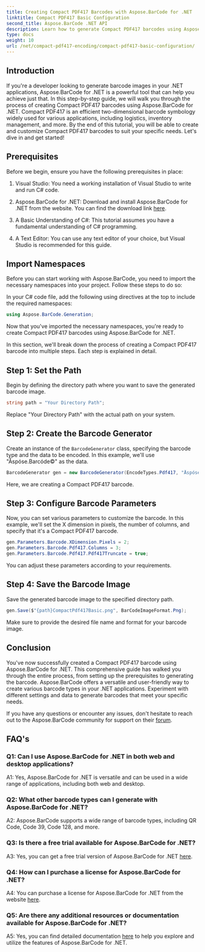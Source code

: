 ```yaml
---
title: Creating Compact PDF417 Barcodes with Aspose.BarCode for .NET
linktitle: Compact PDF417 Basic Configuration
second_title: Aspose.BarCode .NET API
description: Learn how to generate Compact PDF417 barcodes using Aspose.BarCode for .NET. Comprehensive guide with step-by-step instructions and code examples.
type: docs
weight: 10
url: /net/compact-pdf417-encoding/compact-pdf417-basic-configuration/
---
```

## Introduction

If you're a developer looking to generate barcode images in your .NET applications, Aspose.BarCode for .NET is a powerful tool that can help you achieve just that. In this step-by-step guide, we will walk you through the process of creating Compact PDF417 barcodes using Aspose.BarCode for .NET. Compact PDF417 is an efficient two-dimensional barcode symbology widely used for various applications, including logistics, inventory management, and more. By the end of this tutorial, you will be able to create and customize Compact PDF417 barcodes to suit your specific needs. Let's dive in and get started!

## Prerequisites

Before we begin, ensure you have the following prerequisites in place:

1. Visual Studio: You need a working installation of Visual Studio to write and run C# code.

2. Aspose.BarCode for .NET: Download and install Aspose.BarCode for .NET from the website. You can find the download link [here](https://releases.aspose.com/barcode/net/).

3. A Basic Understanding of C#: This tutorial assumes you have a fundamental understanding of C# programming.

4. A Text Editor: You can use any text editor of your choice, but Visual Studio is recommended for this guide.

## Import Namespaces

Before you can start working with Aspose.BarCode, you need to import the necessary namespaces into your project. Follow these steps to do so:


In your C# code file, add the following using directives at the top to include the required namespaces:

```csharp
using Aspose.BarCode.Generation;
```

Now that you've imported the necessary namespaces, you're ready to create Compact PDF417 barcodes using Aspose.BarCode for .NET.

In this section, we'll break down the process of creating a Compact PDF417 barcode into multiple steps. Each step is explained in detail.

## Step 1: Set the Path

Begin by defining the directory path where you want to save the generated barcode image.

```csharp
string path = "Your Directory Path";
```

Replace "Your Directory Path" with the actual path on your system.

## Step 2: Create the Barcode Generator

Create an instance of the `BarcodeGenerator` class, specifying the barcode type and the data to be encoded. In this example, we'll use "Åspóse.Barcóde©" as the data.

```csharp
BarcodeGenerator gen = new BarcodeGenerator(EncodeTypes.Pdf417, "Åspóse.Barcóde©");
```

Here, we are creating a Compact PDF417 barcode.

## Step 3: Configure Barcode Parameters

Now, you can set various parameters to customize the barcode. In this example, we'll set the X dimension in pixels, the number of columns, and specify that it's a Compact PDF417 barcode.

```csharp
gen.Parameters.Barcode.XDimension.Pixels = 2;
gen.Parameters.Barcode.Pdf417.Columns = 3;
gen.Parameters.Barcode.Pdf417.Pdf417Truncate = true;
```

You can adjust these parameters according to your requirements.

## Step 4: Save the Barcode Image

Save the generated barcode image to the specified directory path.

```csharp
gen.Save($"{path}CompactPdf417Basic.png", BarCodeImageFormat.Png);
```

Make sure to provide the desired file name and format for your barcode image.

## Conclusion

You've now successfully created a Compact PDF417 barcode using Aspose.BarCode for .NET. This comprehensive guide has walked you through the entire process, from setting up the prerequisites to generating the barcode. Aspose.BarCode offers a versatile and user-friendly way to create various barcode types in your .NET applications. Experiment with different settings and data to generate barcodes that meet your specific needs.

If you have any questions or encounter any issues, don't hesitate to reach out to the Aspose.BarCode community for support on their [forum](https://forum.aspose.com/c/barcode/13).

## FAQ's

### Q1: Can I use Aspose.BarCode for .NET in both web and desktop applications?

A1: Yes, Aspose.BarCode for .NET is versatile and can be used in a wide range of applications, including both web and desktop.

### Q2: What other barcode types can I generate with Aspose.BarCode for .NET?

A2: Aspose.BarCode supports a wide range of barcode types, including QR Code, Code 39, Code 128, and more.

### Q3: Is there a free trial available for Aspose.BarCode for .NET?

A3: Yes, you can get a free trial version of Aspose.BarCode for .NET [here](https://releases.aspose.com/).

### Q4: How can I purchase a license for Aspose.BarCode for .NET?

A4: You can purchase a license for Aspose.BarCode for .NET from the website [here](https://purchase.aspose.com/buy).

### Q5: Are there any additional resources or documentation available for Aspose.BarCode for .NET?

A5: Yes, you can find detailed documentation [here](https://reference.aspose.com/barcode/net/) to help you explore and utilize the features of Aspose.BarCode for .NET.
